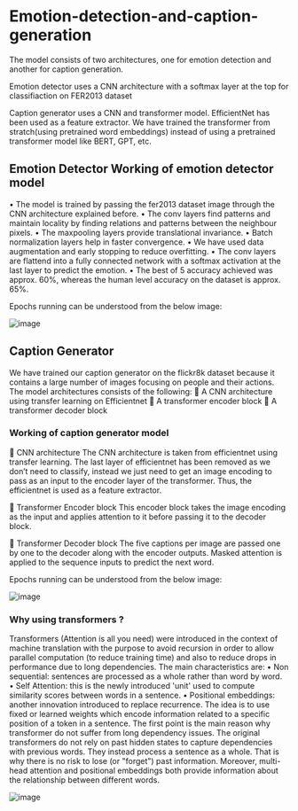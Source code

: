# Emotion-detection-and-caption-generation
The model consists of two architectures, one for emotion detection and another for caption generation.

Emotion detector uses a CNN architecture with a softmax layer at the top for classifiaction on FER2013 dataset

Caption generator uses a CNN and transformer model. EfficientNet has been used as a feature extractor. We have trained the transformer from stratch(using pretrained word embeddings) instead of using a pretrained transformer model like BERT, GPT, etc.


<h2> Emotion Detector </h2?
We have used fer2013 dataset to train our emotion detection model.
The model CNN architecture consists of the following types of layers:
	CONV2D layer
	Maxpooling layers
	Batch normalization layer
	Topmost fully connected layers
	Softmax layer for classification

<h3>Working of emotion detector model </h3>

•	The model is trained by passing the fer2013 dataset image through the CNN architecture explained before. 
•	The conv layers find patterns and maintain locality by finding relations and patterns between the neighbour pixels. 
•	The maxpooling layers provide translational invariance.
•	Batch normalization layers help in faster convergence.
•	We have used data augmentation and early stopping to reduce overfitting.
•	The conv layers are flattend into a fully connected network with a softmax activation at the last layer to predict the emotion.
•	The best of 5 accuracy achieved was approx. 60%, whereas the human level accuracy on the dataset is approx. 65%.

Epochs running can be understood from the below image:

 ![image](https://user-images.githubusercontent.com/79802235/169638321-d95e9d2f-3907-4d53-b482-ccd3fd92abe2.png)


<h2> Caption Generator </h2>

We have trained our caption generator on the flickr8k dataset because it contains a large number of images focusing on people and their actions. The model architectures consists of the following:
	A CNN architecture using transfer learning on Efficientnet
	A transformer encoder block
	A transformer decoder block

<h3>Working of caption generator model </h3>

	CNN architecture
The CNN architecture is taken from efficientnet using transfer learning.
The last layer of efficientnet has been removed as we don’t need to classify, instead we just need to get an image encoding to pass as an input to the encoder layer of the transformer. Thus, the efficientnet is used as a feature extractor.

	Transformer Encoder block
This encoder block takes the image encoding as the input and applies attention to it before passing it to the decoder block. 

	Transformer Decoder block
The five captions per image are passed one by one to the decoder along with the encoder outputs. Masked attention is applied to the sequence inputs to predict the next word.

Epochs running can be understood from the below image:

![image](https://user-images.githubusercontent.com/79802235/169638316-4000429e-4285-44cb-8767-4cd1892a4b78.png)

 <h3> Why using transformers ? </h3>

Transformers (Attention is all you need) were introduced in the context of machine translation with the purpose to avoid recursion in order to allow parallel computation (to reduce training time) and also to reduce drops in performance due to long dependencies. The main characteristics are:
•	Non sequential: sentences are processed as a whole rather than word by word.
•	Self Attention: this is the newly introduced 'unit' used to compute similarity scores between words in a sentence.
•	Positional embeddings: another innovation introduced to replace recurrence. The idea is to use fixed or learned weights which encode information related to a specific position of a token in a sentence.
The first point is the main reason why transformer do not suffer from long dependency issues. The original transformers do not rely on past hidden states to capture dependencies with previous words. They instead process a sentence as a whole. That is why there is no risk to lose (or "forget") past information. Moreover, multi-head attention and positional embeddings both provide information about the relationship between different words.


 ![image](https://user-images.githubusercontent.com/79802235/169638304-6a103f0c-079a-4c00-86f2-8dd791c62914.png)



